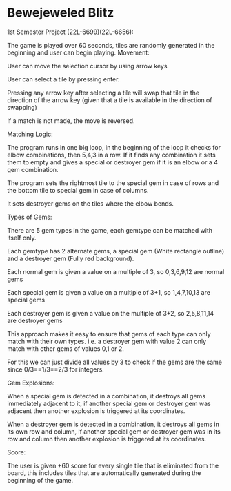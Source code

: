 # Bewejeweled Blitz
1st Semester Project (22L-6699)(22L-6656):

The game is played over 60 seconds, tiles are randomly generated in the beginning and user can begin playing.
Movement:

User can move the selection cursor by using arrow keys

User can select a tile by pressing enter.

Pressing any arrow key after selecting a tile will swap that tile in the direction of the arrow key (given that a tile is available in the direction of swapping)

If a match is not made, the move is reversed.

Matching Logic:

The program runs in one big loop, in the beginning of the loop it checks for elbow combinations, then 5,4,3 in a row. If it finds any combination it sets them to empty and gives a special or destroyer gem if it is an elbow or a 4 gem combination.

The program sets the rightmost tile to the special gem in case of rows and the bottom tile to special gem in case of columns.

It sets destroyer gems on the tiles where the elbow bends.

Types of Gems:

There are 5 gem types in the game, each gemtype can be matched with itself only.

Each gemtype has 2 alternate gems, a special gem (White rectangle outline) and a destroyer gem (Fully red background).

Each normal gem is given a value on a multiple of 3, so 0,3,6,9,12 are normal gems

Each special gem is given a value on a multiple of 3+1, so 1,4,7,10,13 are special gems

Each destroyer gem is given a value on the multiple of 3+2, so 2,5,8,11,14 are destroyer gems

This approach makes it easy to ensure that gems of each type can only match with their own types. i.e. a destroyer gem with value 2 can only match with other gems of values 0,1 or 2.

For this we can just divide all values by 3 to check if the gems are the same since 0/3==1/3==2/3 for integers.

Gem Explosions:

When a special gem is detected in a combination, it destroys all gems immediately adjacent to it, if another special gem or destroyer gem was adjacent then another explosion is triggered at its coordinates.

When a destroyer gem is detected in a combination, it destroys all gems in its own row and column, if another special gem or destroyer gem was in its row and column then another explosion is triggered at its coordinates.

Score:

The user is given +60 score for every single tile that is eliminated from the board, this includes tiles that are automatically generated during the beginning of the game.
